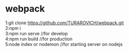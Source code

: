 # webpack
1:git clone https://github.com/TURAROVICH/webpack.git <br>
2:npm i <br>
3:npm run serve //for develop<br>
4:npm run build //for production<br>
5:node index or nodemon //for starting server on nodejs<br>
